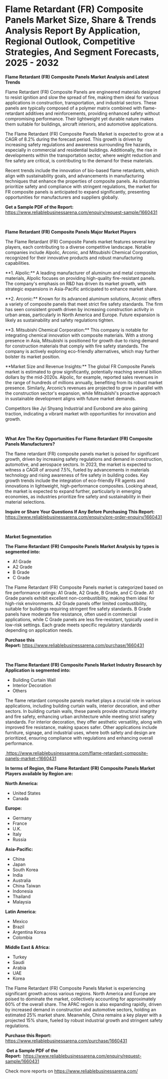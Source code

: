 <p><h1>Flame Retardant (FR) Composite Panels Market Size, Share & Trends Analysis Report By Application, Regional Outlook, Competitive Strategies, And Segment Forecasts, 2025 - 2032</h1></p><p><strong>Flame Retardant (FR) Composite Panels Market Analysis and Latest Trends</strong></p>
<p><p>Flame Retardant (FR) Composite Panels are engineered materials designed to resist ignition and slow the spread of fire, making them ideal for various applications in construction, transportation, and industrial sectors. These panels are typically composed of a polymer matrix combined with flame-retardant additives and reinforcements, providing enhanced safety without compromising performance. Their lightweight yet durable nature makes them suitable for buildings, aircraft interiors, and automotive applications.</p><p>The Flame Retardant (FR) Composite Panels Market is expected to grow at a CAGR of 8.2% during the forecast period. This growth is driven by increasing safety regulations and awareness surrounding fire hazards, especially in commercial and residential buildings. Additionally, the rise in developments within the transportation sector, where weight reduction and fire safety are critical, is contributing to the demand for these materials. </p><p>Recent trends include the innovation of bio-based flame retardants, which align with sustainability goals, and advancements in manufacturing techniques that enhance the properties of composite panels. As industries prioritize safety and compliance with stringent regulations, the market for FR composite panels is anticipated to expand significantly, presenting opportunities for manufacturers and suppliers globally.</p></p>
<p><strong>Get a Sample PDF of the Report:&nbsp;</strong> <a href="https://www.reliablebusinessarena.com/enquiry/request-sample/1660431?utm_campaign=1892&utm_medium=2&utm_source=Github&utm_content=ia&utm_term=17012025&utm_id=flame-retardant-fr-composite-panels">https://www.reliablebusinessarena.com/enquiry/request-sample/1660431</a></p>
<p>&nbsp;</p>
<p><strong>Flame Retardant (FR) Composite Panels Major Market Players</strong></p>
<p><p>The Flame Retardant (FR) Composite Panels market features several key players, each contributing to a diverse competitive landscape. Notable companies include Alpolic, Arconic, and Mitsubishi Chemical Corporation, recognized for their innovative products and robust manufacturing capabilities.</p><p>**1. Alpolic:** A leading manufacturer of aluminum and metal composite materials, Alpolic focuses on providing high-quality fire-resistant panels. The company's emphasis on R&D has driven its market growth, with strategic expansions in Asia-Pacific anticipated to enhance market share.</p><p>**2. Arconic:** Known for its advanced aluminum solutions, Arconic offers a variety of composite panels that meet strict fire safety standards. The firm has seen consistent growth driven by increasing construction activity in urban areas, particularly in North America and Europe. Future expansion is likely as sustainability and safety regulations tighten.</p><p>**3. Mitsubishi Chemical Corporation:** This company is notable for integrating chemical innovation with composite materials. With a strong presence in Asia, Mitsubishi is positioned for growth due to rising demand for construction materials that comply with fire safety standards. The company is actively exploring eco-friendly alternatives, which may further bolster its market position.</p><p>**Market Size and Revenue Insights:** The global FR Composite Panels market is estimated to grow significantly, potentially reaching several billion dollars by the mid-2020s. Alpolic, for example, reported sales revenues in the range of hundreds of millions annually, benefiting from its robust market presence. Similarly, Arconic’s revenues are projected to grow in parallel with the construction sector's expansion, while Mitsubishi's proactive approach in sustainable development aligns with future market demands.</p><p>Competitors like Jyi Shyang Industrial and Eurobond are also gaining traction, indicating a vibrant market with opportunities for innovation and growth.</p></p>
<p>&nbsp;</p>
<p><strong>What Are The Key Opportunities For Flame Retardant (FR) Composite Panels Manufacturers?</strong></p>
<p><p>The flame retardant (FR) composite panels market is poised for significant growth, driven by increasing safety regulations and demand in construction, automotive, and aerospace sectors. In 2023, the market is expected to witness a CAGR of around 7.5%, fueled by advancements in materials technology and rising awareness of fire safety in building codes. Key growth trends include the integration of eco-friendly FR agents and innovations in lightweight, high-performance composites. Looking ahead, the market is expected to expand further, particularly in emerging economies, as industries prioritize fire safety and sustainability in their material selections.</p></p>
<p><strong>Inquire or Share Your Questions If Any Before Purchasing This Report:</strong> <a href="https://www.reliablebusinessarena.com/enquiry/pre-order-enquiry/1660431?utm_campaign=1892&utm_medium=2&utm_source=Github&utm_content=ia&utm_term=17012025&utm_id=flame-retardant-fr-composite-panels">https://www.reliablebusinessarena.com/enquiry/pre-order-enquiry/1660431</a></p>
<p>&nbsp;</p>
<p><strong>Market Segmentation</strong></p>
<p><strong>The Flame Retardant (FR) Composite Panels Market Analysis by types is segmented into:</strong></p>
<p><ul><li>A1 Grade</li><li>A2 Grade</li><li>B Grade</li><li>C Grade</li></ul></p>
<p><p>The Flame Retardant (FR) Composite Panels market is categorized based on fire performance ratings: A1 Grade, A2 Grade, B Grade, and C Grade. A1 Grade panels exhibit excellent non-combustibility, making them ideal for high-risk environments. A2 Grade panels offer limited combustibility, suitable for buildings requiring stringent fire safety standards. B Grade panels have moderate fire resistance, often used in commercial applications, while C Grade panels are less fire-resistant, typically used in low-risk settings. Each grade meets specific regulatory standards depending on application needs.</p></p>
<p><strong>Purchase this Report:&nbsp;</strong><a href="https://www.reliablebusinessarena.com/purchase/1660431?utm_campaign=1892&utm_medium=2&utm_source=Github&utm_content=ia&utm_term=17012025&utm_id=flame-retardant-fr-composite-panels">https://www.reliablebusinessarena.com/purchase/1660431</a></p>
<p>&nbsp;</p>
<p><strong>The Flame Retardant (FR) Composite Panels Market Industry Research by Application is segmented into:</strong></p>
<p><ul><li>Building Curtain Wall</li><li>Interior Decoration</li><li>Others</li></ul></p>
<p><p>The flame retardant composite panels market plays a crucial role in various applications, including building curtain walls, interior decoration, and other sectors. In building curtain walls, these panels provide structural integrity and fire safety, enhancing urban architecture while meeting strict safety standards. For interior decoration, they offer aesthetic versatility, along with improved fire resistance, making spaces safer. Other applications include furniture, signage, and industrial uses, where both safety and design are prioritized, ensuring compliance with regulations and enhancing overall performance.</p></p>
<p><a href="https://www.reliablebusinessarena.com/flame-retardant-composite-panels-market-r1660431?utm_campaign=1892&utm_medium=2&utm_source=Github&utm_content=ia&utm_term=17012025&utm_id=flame-retardant-fr-composite-panels">&nbsp;https://www.reliablebusinessarena.com/flame-retardant-composite-panels-market-r1660431</a></p>
<p><strong>In terms of Region, the Flame Retardant (FR) Composite Panels Market Players available by Region are:</strong></p>
<p>
    <p> <strong> North America: </strong>
        <ul>
            <li>United States</li>
            <li>Canada</li>
        </ul>
        </p> 
    <p> <strong> Europe: </strong>
        <ul>
            <li>Germany</li>
            <li>France</li>
            <li>U.K.</li>
            <li>Italy</li>
            <li>Russia</li>
        </ul>
        </p> 
    <p> <strong> Asia-Pacific: </strong>
        <ul>
            <li>China</li>
            <li>Japan</li>
            <li>South Korea</li>
            <li>India</li>
            <li>Australia</li>
            <li>China Taiwan</li>
            <li>Indonesia</li>
            <li>Thailand</li>
            <li>Malaysia</li>
        </ul>
        </p> 
    <p> <strong> Latin America: </strong>
        <ul>
            <li>Mexico</li>
            <li>Brazil</li>
            <li>Argentina Korea</li>
            <li>Colombia</li>
        </ul>
        </p> 
    <p> <strong> Middle East & Africa: </strong>
        <ul>
            <li>Turkey</li>
            <li>Saudi</li>
            <li>Arabia</li>
            <li>UAE</li>
            <li>Korea</li>
        </ul>
    </p>
    </p>
<p><p>The Flame Retardant (FR) Composite Panels Market is experiencing significant growth across various regions. North America and Europe are poised to dominate the market, collectively accounting for approximately 60% of the overall share. The APAC region is also expanding rapidly, driven by increased demand in construction and automotive sectors, holding an estimated 25% market share. Meanwhile, China remains a key player with a projected 15% share, fueled by robust industrial growth and stringent safety regulations.</p></p>
<p><strong>Purchase this Report: </strong><a href="https://www.reliablebusinessarena.com/purchase/1660431?utm_campaign=1892&utm_medium=2&utm_source=Github&utm_content=ia&utm_term=17012025&utm_id=flame-retardant-fr-composite-panels">https://www.reliablebusinessarena.com/purchase/1660431</a></p>
<p>&nbsp;<strong>Get a Sample PDF of the Report:&nbsp;&nbsp;</strong><a href="https://www.reliablebusinessarena.com/enquiry/request-sample/1660431?utm_campaign=1892&utm_medium=2&utm_source=Github&utm_content=ia&utm_term=17012025&utm_id=flame-retardant-fr-composite-panels">https://www.reliablebusinessarena.com/enquiry/request-sample/1660431</a></p>
<p><strong></strong></p>
<p>Check more reports on <a href="https://www.reliablebusinessarena.com/?utm_campaign=1892&utm_medium=2&utm_source=Github&utm_content=ia&utm_term=17012025&utm_id=flame-retardant-fr-composite-panels">https://www.reliablebusinessarena.com/</a></p>